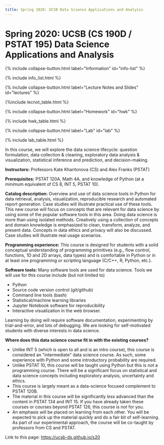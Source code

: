 ```yaml
---
title: Spring 2020: UCSB Data Science Applications and Analysis
---
```


# Spring 2020: UCSB (CS 190D / PSTAT 195) Data Science Applications and Analysis



{% include collapse-button.html label="Information" id="info-list" %}
<div class="collapse" id="info-list">
 <div class="card card-body">
  {% include info_list.html %}
 </div>
</div>


{% include collapse-button.html label="Lecture Notes and Slides" id="lectures" %}
<div class="collapse" id="lectures">
 <div class="card card-body" markdown="1">
   {%include lecnot_table.html %}
 </div>
</div>


{% include collapse-button.html label="Homework" id="hwk" %}
<div class="collapse" id="hwk">
 <div class="card card-body">
  {% include hwk_table.html %}
 </div>
</div>

{% include collapse-button.html label="Lab" id="lab" %}
<div class="collapse" id="lab">
 <div class="card card-body">
  {% include lab_table.html %}
 </div>
</div>

In this course, we will explore the data science lifecycle: question formulation, data collection & cleaning, exploratory data analysis & visualization, statistical inference and prediction, and decision-making.


**Instructors:** Professors Kate Kharitonova (CS) and Alex Franks (PSTAT)

**Prerequisites:** PSTAT 120A, Math 4A, and knowledge of Python (at a minimum equivalent of CS 8, INT 5, PSTAT 10).

**Catalog description:** Overview and use of data science tools in Python for data retrieval, analysis, visualization, reproducible research and automated report generation. Case studies will illustrate practical use of these tools.  This new course will focus on concepts that are relevant for data science by using some of the popular software tools in this area. Doing data science is more than using isolated methods. Creatively using a collection of concepts and domain knowledge is emphasized to clean, transform, analyze, and present data. Concepts in data ethics and privacy will also be discussed. Case studies will illustrate real usage scenarios.

**Programming experience:** This course is designed for students with a solid conceptual understanding of programming primitives (e.g., flow control, functions, 1D and 2D arrays, data types) and is comfortable in Python or in at least one programming or scripting language (C/C++, R, Python, etc.).

**Software tools:** Many software tools are used for data science. Tools we will use for this course include (but not limited to)
- Python
- Source code version control (git/github)
- Command line tools (bash)
- Statistical/machine learning libraries
- Jupyter Notebook software for reproducibility
- Interactive visualization in the web browser.

Learning by doing will require software documentation, experimenting by trial-and-error, and lots of debugging. 
We are looking for self-motivated students with diverse interests in data science.

**Where does this data science course fit in with the existing courses?**

- Unlike INT 5 (which is open to all and is an intro course), this course is considered an "intermediate" data science course. As such, some experience with Python and some introductory probability are required.
- Unlike PSTAT 10, this course will be taught using Python but this is *not* a programming course.  There will be a significant focus on statistical and data science concepts including exploratory analysis, uncertainty and ethics.
- This course is largely meant as a data-science focused complement to PSTAT 120B.  
- The material in this course will be significantly *less* advanced than the content in PSTAT 134 and INT 15.  If you have already taken these courses or courses beyond PSTAT 126, this course is _not_ for you.
- An emphasis will be placed on learning from each other. You will be expected to pick up the material quickly and do a fair bit of self-learning.  As part of our experimental approach, the course will be co-taught by professors from CS and PSTAT.  


Link to this page: <https://ucsb-ds.github.io/s20>
